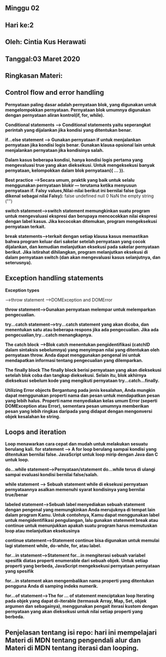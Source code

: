 ## Minggu 02
## Hari ke:2
## Oleh: Cintia Kus Herawati 
## Tanggal:03 Maret 2020
## Ringkasan Materi:

## Control flow and error handling
**Pernyataan paling dasar adalah pernyataan blok, yang digunakan untuk mengelompokkan pernyataan.
Pernyataan blok umumnya digunakan dengan pernyataan aliran kontrol(if, for, while).**

**Conditional statements --> Conditional statements yaitu seperangkat perintah yang dijalankan jika kondisi yang ditentukan benar.**

**if...else statement --> Gunakan pernyataan if untuk menjalankan pernyataan jika kondisi logis benar. Gunakan klausa opsional lain untuk menjalankan pernyataan jika kondisinya salah.**

**Dalam kasus beberapa kondisi, hanya kondisi logis pertama yang mengevaluasi true yang akan dieksekusi. Untuk mengeksekusi banyak pernyataan, kelompokkan dalam blok pernyataan({ … }).**

**Best practice -->Secara umum, praktik yang baik untuk selalu menggunakan pernyataan blokir — terutama ketika menyusun pernyataan if.**
**Falsy values,Nilai-nilai berikut ini bernilai false (juga dikenal sebagai nilai Falsy):** 
false
undefined
null
0
NaN
the empty string ("")

**switch statement-->switch statement memungkinkan suatu program untuk mengevaluasi ekspresi dan berupaya mencocokkan nilai ekspresi dengan label kasus. Jika kecocokan ditemukan, program mengeksekusi pernyataan terkait.**

**break statements-->terkait dengan setiap klausa kasus memastikan bahwa program keluar dari sakelar setelah pernyataan yang cocok dijalankan, dan kemudian melanjutkan eksekusi pada sakelar pernyataan berikut. Jika istirahat dihilangkan, program melanjutkan eksekusi di dalam pernyataan switch (dan akan mengevaluasi kasus selanjutnya, dan seterusnya).**

## Exception handling statements ##

**Exception types**

-->throw statement
-->DOMException and DOMError

**throw statement-->Gunakan pernyataan melempar untuk melemparkan pengecualian.**

**try...catch statement-->try...catch statement yang akan dicoba, dan menentukan satu atau beberapa respons jika ada pengecualian. Jika ada pengecualian,try...catch menangkapnya.**

**The catch block**
**-->Blok catch menentukan pengidentifikasi (catchID dalam sintaksis sebelumnya) yang menyimpan nilai yang ditentukan oleh pernyataan throw. Anda dapat menggunakan pengenal ini untuk mendapatkan informasi tentang pengecualian yang dilemparkan.**

**The finally block**
**The finally block berisi pernyataan yang akan dieksekusi setelah blok coba dan tangkap dieksekusi. Selain itu, blok akhirnya dieksekusi sebelum kode yang mengikuti pernyataan try…catch…finally.**

**Utilizing Error objects**
**Bergantung pada jenis kesalahan, Anda mungkin dapat menggunakan properti nama dan pesan untuk mendapatkan pesan yang lebih halus.**
**Properti name menyediakan kelas umum Error (seperti DOMException atau Error), sementara pesan umumnya memberikan pesan yang lebih ringkas daripada yang didapat dengan mengonversi objek kesalahan ke string.**

## Loops and iteration

**Loop menawarkan cara cepat dan mudah untuk melakukan sesuatu berulang kali.**
**for statement --> A for loop berulang sampai kondisi yang ditentukan bernilai false. JavaScript untuk loop mirip dengan Java dan C untuk loop.**

**do...while statement-->Pernyataan/statement do...while terus di ulangi sampai evaluasi kondisi bernilai false/salah.**

**while statement --> Sebuah statement while di eksekusi pernyataan pernyataannya asalkan memenuhi syarat kondisinya yang bernilai true/benar**

**labeled statement-->Sebuah label menyediakan sebuah statement dengan pengenal yang memungkinkan Anda merujuknya di tempat lain dalam program Kamu. Untuk contohnya, Kamu dapat menggunakan label untuk mengidentifikasi pengulangan, lalu gunakan statement break atau continue untuk menunjukkan apakah suatu program harus memutuskan loop atau melanjutkan eksekusinya**

**continue statement-->Statement continue bisa digunakan untuk memulai lagi statement while, do-while, for, atau label.**

**for...in statement-->Statement for...in mengiterasi sebuah variabel spesifik diatas properti enumerable dari sebuah objek. Untuk setiap properti yang berbeda, JavaScript mengeksekusi pernyataan pernyataan yang spesifik**

**for...in statement akan mengembalikan nama properti yang ditentukan pengguna Anda di samping indeks numerik.**

**for...of statement-->The for ... of statement menciptakan loop Iterating pada objek yang dapat di-iterable (termasuk Array, Map, Set, objek argumen dan sebagainya), menggunakan pengait iterasi kustom dengan pernyataan yang akan dieksekusi untuk nilai setiap properti yang berbeda.**

## Penjelasan tentang isi repo: hari ini mempelajari Materi di MDN tentang pengendali alur dan Materi di MDN tentang iterasi dan looping.





